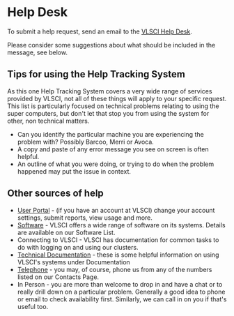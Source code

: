 # Help Desk 

To submit a help request, send an email to the [VLSCI Help Desk](mailto:help@vlsci.unimelb.edu.au).

Please consider some suggestions about what should be included in the message, see below.

## Tips for using the Help Tracking System

As this one Help Tracking System covers a very wide range of services provided by VLSCI, not all of these things will apply to your specific request. This list is particularly focused on technical problems relating to using the super computers, but don't let that stop you from using the system for other, non technical matters.

* Can you identify the particular machine you are experiencing the problem with? Possibly Barcoo, Merri or Avoca.
* A copy and paste of any error message you see on screen is often helpful.
* An outline of what you were doing, or trying to do when the problem happened may put the issue in context.

## Other sources of help

* [User Portal](https://help.vlsci.unimelb.edu.au/user) - (if you have an account at VLSCI) change your account settings, submit reports, view usage and more.
* [Software](https://www.vlsci.org.au/documentation/software-applications) - VLSCI offers a wide range of software on its systems. Details are available on our Software List.
* Connecting to VLSCI - VLSCI has documentation for common tasks to do with logging on and using our clusters.
* [Technical Documentation](index.md) - these is some helpful information on using VLSCI's systems under Documentation
* [Telephone](https://www.vlsci.org.au/page/contacts) - you may, of course, phone us from any of the numbers listed on our Contacts Page.
* In Person - you are more than welcome to drop in and have a chat or to really drill down on a particular problem. Generally a good idea to phone or email to check availability first. Similarly, we can call in on you if that's useful too.
